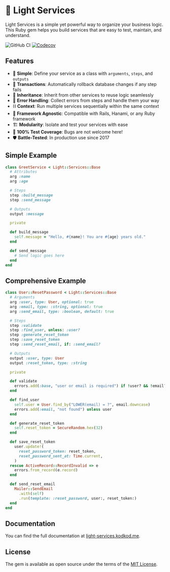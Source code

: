 # 🚀 Light Services

Light Services is a simple yet powerful way to organize your business logic. This Ruby gem helps you build services that are easy to test, maintain, and understand.

![GitHub CI](https://github.com/light-ruby/light-services/actions/workflows/ci.yml/badge.svg)
[![Codecov](https://codecov.io/gh/light-ruby/light-services/graph/badge.svg?token=IGJNZ2BQ26)](https://codecov.io/gh/light-ruby/light-services)

## Features

- 🧩 **Simple**: Define your service as a class with `arguments`, `steps`, and `outputs`
- 🎢 **Transactions**: Automatically rollback database changes if any step fails
- 👵 **Inheritance**: Inherit from other services to reuse logic seamlessly
- 🚨 **Error Handling**: Collect errors from steps and handle them your way
- ⛓️ **Context**: Run multiple services sequentially within the same context
- 🤔 **Framework Agnostic**: Compatible with Rails, Hanami, or any Ruby framework
- 🏗️ **Modularity**: Isolate and test your services with ease
- 🐛 **100% Test Coverage**: Bugs are not welcome here!
- 🛡️ **Battle-Tested**: In production use since 2017

## Simple Example

```ruby
class GreetService < Light::Services::Base
  # Attributes
  arg :name
  arg :age

  # Steps
  step :build_message
  step :send_message

  # Outputs
  output :message

  private

  def build_message
    self.message = "Hello, #{name}! You are #{age} years old."
  end

  def send_message
    # Send logic goes here
  end
end
```

## Comprehensive Example

```ruby
class User::ResetPassword < Light::Services::Base
  # Arguments
  arg :user, type: User, optional: true
  arg :email, type: :string, optional: true
  arg :send_email, type: :boolean, default: true

  # Steps
  step :validate
  step :find_user, unless: :user?
  step :generate_reset_token
  step :save_reset_token
  step :send_reset_email, if: :send_email?

  # Outputs
  output :user, type: User
  output :reset_token, type: :string

  private

  def validate
    errors.add(:base, "user or email is required") if !user? && !email?
  end

  def find_user
    self.user = User.find_by("LOWER(email) = ?", email.downcase)
    errors.add(:email, "not found") unless user
  end

  def generate_reset_token
    self.reset_token = SecureRandom.hex(32)
  end

  def save_reset_token
    user.update!(
      reset_password_token: reset_token,
      reset_password_sent_at: Time.current,
    )
  rescue ActiveRecord::RecordInvalid => e
    errors.from_record(e.record)
  end

  def send_reset_email
    Mailer::SendEmail
      .with(self)
      .run(template: :reset_password, user:, reset_token:)
  end
end
```

## Documentation

You can find the full documentation at [light-services.kodkod.me](https://light-services.kodkod.me).

## License

The gem is available as open source under the terms of the [MIT License](http://opensource.org/licenses/MIT).
